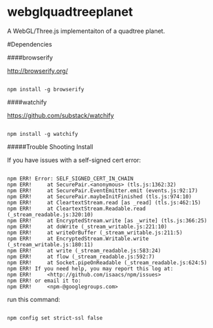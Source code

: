 webglquadtreeplanet
===================

A WebGL/Three.js implementaiton of a quadtree planet.


#Dependencies

####browserify

http://browserify.org/

```

npm install -g browserify

```

####watchify

https://github.com/substack/watchify

```

npm install -g watchify

```

#####Trouble Shooting Install

If you have issues with a self-signed cert error:

```

npm ERR! Error: SELF_SIGNED_CERT_IN_CHAIN
npm ERR!     at SecurePair.<anonymous> (tls.js:1362:32)
npm ERR!     at SecurePair.EventEmitter.emit (events.js:92:17)
npm ERR!     at SecurePair.maybeInitFinished (tls.js:974:10)
npm ERR!     at CleartextStream.read [as _read] (tls.js:462:15)
npm ERR!     at CleartextStream.Readable.read (_stream_readable.js:320:10)
npm ERR!     at EncryptedStream.write [as _write] (tls.js:366:25)
npm ERR!     at doWrite (_stream_writable.js:221:10)
npm ERR!     at writeOrBuffer (_stream_writable.js:211:5)
npm ERR!     at EncryptedStream.Writable.write (_stream_writable.js:180:11)
npm ERR!     at write (_stream_readable.js:583:24)
npm ERR!     at flow (_stream_readable.js:592:7)
npm ERR!     at Socket.pipeOnReadable (_stream_readable.js:624:5)
npm ERR! If you need help, you may report this log at:
npm ERR!     <http://github.com/isaacs/npm/issues>
npm ERR! or email it to:
npm ERR!     <npm-@googlegroups.com>

```

run this command:

```

npm config set strict-ssl false

```